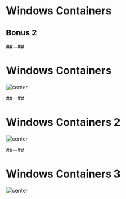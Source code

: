 <!-- .slide: class="transition-white sfeir-bg-blue" -->

# Windows Containers
## Bonus 2 <!-- .element: class="bonus" style="color: white;" -->

##--##

<!-- .slide: class="sfeir-bg-white-6" -->

# Windows Containers

![center](./assets/images/bonus/windows_containers/windows_containers.png)
<!-- .element: width="80%" -->

##--##

<!-- .slide: class="sfeir-bg-white-6" -->

# Windows Containers 2

![center](./assets/images/bonus/windows_containers/windows_containers_2.png)
<!-- .element: width="80%" -->

##--##

<!-- .slide: class="sfeir-bg-white-6" -->

# Windows Containers 3

![center](./assets/images/bonus/windows_containers/windows_containers_3.png)
<!-- .element: width="80%" -->

